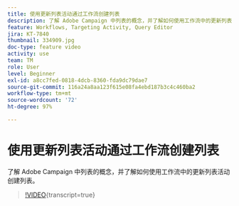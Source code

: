 ```yaml
---
title: 使用更新列表活动通过工作流创建列表
description: 了解 Adobe Campaign 中列表的概念，并了解如何使用工作流中的更新列表活动创建列表。
feature: Workflows, Targeting Activity, Query Editor
jira: KT-7840
thumbnail: 334909.jpg
doc-type: feature video
activity: use
team: TM
role: User
level: Beginner
exl-id: a8cc7fed-0818-4dcb-8360-fda9dc79dae7
source-git-commit: 116a24a8aa123f615e08fa4ebd187b3c4c460ba2
workflow-type: tm+mt
source-wordcount: '72'
ht-degree: 97%

---
```


# 使用更新列表活动通过工作流创建列表

了解 Adobe Campaign 中列表的概念，并了解如何使用工作流中的更新列表活动创建列表。

>[!VIDEO](https://video.tv.adobe.com/v/334909?quality=12&learn=on){transcript=true}
